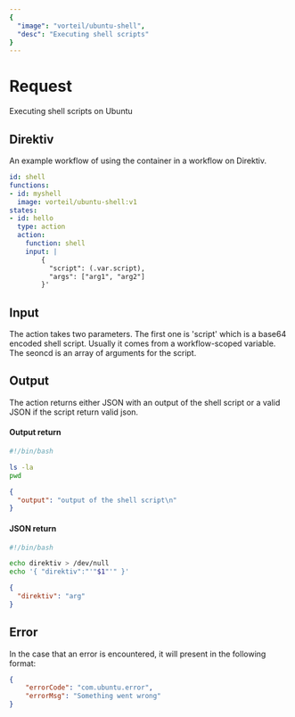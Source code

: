 ```yaml
---
{
  "image": "vorteil/ubuntu-shell",
  "desc": "Executing shell scripts"
}
---
```

# Request

Executing shell scripts on Ubuntu

## Direktiv

An example workflow of using the container in a workflow on Direktiv.


```yaml
id: shell
functions:
- id: myshell
  image: vorteil/ubuntu-shell:v1
states:
- id: hello
  type: action
  action:
    function: shell
    input: |
        {
          "script": (.var.script),
          "args": ["arg1", "arg2"]
        }'
```

## Input

The action takes two parameters. The first one is 'script' which is a base64 encoded shell script. Usually it comes from a workflow-scoped variable. The seoncd is an array of arguments for the script.

## Output

The action returns either JSON with an output of the shell script or a valid JSON if the script return valid json.

#### Output return

```sh
#!/bin/bash

ls -la
pwd
```

```json
{
  "output": "output of the shell script\n"
}
```

#### JSON return

```sh
#!/bin/bash

echo direktiv > /dev/null
echo '{ "direktiv":"'"$1"'" }'
```

```json
{
  "direktiv": "arg"
}
```

## Error

In the case that an error is encountered, it will present in the following format:

```json
{
    "errorCode": "com.ubuntu.error",
    "errorMsg": "Something went wrong"
}
```

